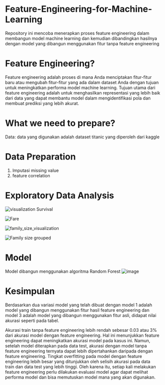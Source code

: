 # Feature-Engineering-for-Machine-Learning
Repository ini mencoba menerapkan proses feature engineering dalam membangun model machine learning dan kemudian dibandingkan hasilnya dengan model yang dibangun menggunakan fitur tanpa feature engineering

# Feature Engineering?
Feature engineering adalah proses di mana Anda menciptakan fitur-fitur baru atau mengubah fitur-fitur yang ada dalam dataset Anda dengan tujuan untuk meningkatkan performa model machine learning. Tujuan utama dari feature engineering adalah untuk menghasilkan representasi yang lebih baik dari data yang dapat membantu model dalam mengidentifikasi pola dan membuat prediksi yang lebih akurat.

# What we need to prepare?
Data: data yang digunakan adalah dataset titanic yang diperoleh dari kaggle

# Data Preparation
1. Imputasi missing value
2. feature correlation

# Exploratory Data Analysis
![visualization Survival](https://github.com/khanifah-gif/Feature-Engineering-for-Machine-Learning/assets/100893371/01c98372-128c-4be4-adb8-77d6f2368f86)

![Fare](https://github.com/khanifah-gif/Feature-Engineering-for-Machine-Learning/assets/100893371/0fcbf43c-1262-49d0-9cd6-cb88df9f4c57)

![family_size_visualization](https://github.com/khanifah-gif/Feature-Engineering-for-Machine-Learning/assets/100893371/2c9eb8e6-1e48-44ad-9083-b65bf95a806e)

![Family size grouped](https://github.com/khanifah-gif/Feature-Engineering-for-Machine-Learning/assets/100893371/84b9bace-9b71-41e9-8697-dbf99cfa5362)

# Model
Model dibangun menggunakan algoritma Random Forest
![image](https://github.com/khanifah-gif/Feature-Engineering-for-Machine-Learning/assets/100893371/4eb29336-3ee0-49b2-8baf-6a55a5834923)

# Kesimpulan
Berdasarkan dua variasi model yang telah dibuat dengan model 1 adalah model yang dibangun menggunakan fitur hasil feature engineering dan model 3 adalah model yang dibangun menggunakan fitur asli, didapat nilai akurasi seperti pada tabel.

Akurasi train tanpa feature engineering lebih rendah sebesar 0.03 atau 3% dari akurasi model dengan feature engineering. Hal ini menunjukkan feature engineering dapat meningkatkan akurasi model pada kasus ini. Namun, setelah model diterapkan pada data test, akurasi dengan model tanpa feature engineering ternyata dapat lebih dipertahankan daripada dengan feature engineering. Tingkat overfitting pada model dengan feature engineering lebih besar yang ditunjukkan oleh selisih akurasi pada data train dan data test yang lebih tinggi. Oleh karena itu, setiap kali melakukan feature engineering perlu dilakukan evaluasi model agar dapat melihat performa model dan bisa memutuskan model mana yang akan digunakan.
